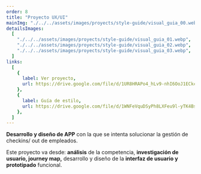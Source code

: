 ```yaml
---
order: 8
title: "Proyecto UX/UI"
mainImg: "./../../assets/images/proyects/style-guide/visual_guia_00.webp"
detailsImages:
  [
    "./../../assets/images/proyects/style-guide/visual_guia_01.webp",
    "./../../assets/images/proyects/style-guide/visual_guia_02.webp",
    "./../../assets/images/proyects/style-guide/visual_guia_03.webp",
  ]
links:
  [
    {
      label: Ver proyecto,
      url: https://drive.google.com/file/d/1UR8HRAPo4_hLv9-nhI6OoJ1ECkcsT8DE/view?usp=share_link,
    },
    {
      label: Guía de estilo,
      url: https://drive.google.com/file/d/1WNFeVquDSyPh8LXFeu9l-yTK4BswAG8U/view?usp=share_link,
    },
  ]
---
```


**Desarrollo y diseño de APP** con la que se intenta solucionar la gestión de checkins/ out de empleados.

Este proyecto va desde: **análisis** de la competencia, **investigación de usuario, journey map,** desarrollo y diseño de la **interfaz de usuario y prototipado** funcional.
